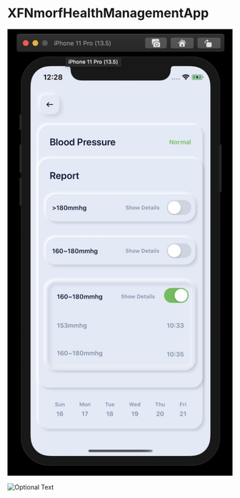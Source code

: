 # XFNmorfHealthManagementApp

![alt text](https://github.com/AbdurM/XFNmorfHealthManagementApp/blob/master/healthManagementAppScreenshot.jpeg)

![Optional Text](../main/healthManagementAppScreenshot.jpeg)
